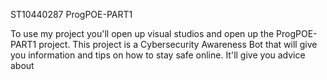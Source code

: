 ST10440287
ProgPOE-PART1

To use my project you'll open up visual studios and open up the ProgPOE-PART1 project. This project is a Cybersecurity Awareness Bot that will give you information and tips on how to stay safe online.
It'll give you advice about 
